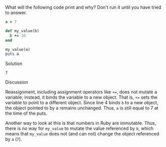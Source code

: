 What will the following code print and why? Don't run it until you have tried to answer.

```ruby
a = 7

def my_value(b)
  b += 10
end

my_value(a)
puts a
```

Solution

```
7
```

Discussion

Reassignment, including assignment operators like `+=`, does not mutate a variable; instead, it binds the variable to a new object. That is, `+=` sets the variable to point to a different object. Since line 4 binds `b` to a new object, the object pointed to by a remains unchanged. Thus, `a` is still equal to 7 at the time of the puts.

Another way to look at this is that numbers in Ruby are immutable. Thus, there is no way for `my_value` to mutate the value referenced by `b`, which means that `my_value` does not (and can not) change the object referenced by `a` (`7`).
